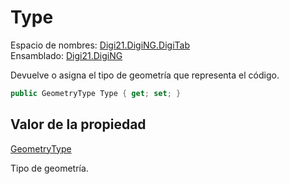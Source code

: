 # Type

Espacio de nombres: [Digi21.DigiNG.DigiTab](/digi3d-net/programacion/.net/referencia/digi21.diging/digi21.diging.digitab/)  
Ensamblado: [Digi21.DigiNG](/digi3d-net/programacion/.net/referencia/digi21.diging.plugin/digi21.diging/)

Devuelve o asigna el tipo de geometría que representa el código.

```csharp
public GeometryType Type { get; set; }
```

## Valor de la propiedad

[GeometryType](/digi3d-net/programacion/.net/referencia/digi21.diging/digi21.diging.digitab/enumeraciones/geometrytype.md)

Tipo de geometría.





